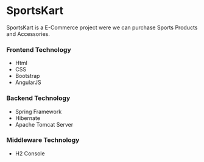 # SportsKart

SportsKart is a E-Commerce project were we can purchase Sports Products and Accessories.
### Frontend Technology
  - Html
  - CSS
  - Bootstrap
  - AngularJS
### Backend Technology
  - Spring Framework
  - Hibernate
  - Apache Tomcat Server
  ### Middleware Technology
  - H2 Console